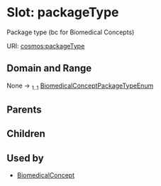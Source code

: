 
# Slot: packageType


Package type (bc for Biomedical Concepts)

URI: [cosmos:packageType](https://www.cdisc.org/cosmos/1-0packageType)


## Domain and Range

None &#8594;  <sub>1..1</sub> [BiomedicalConceptPackageTypeEnum](BiomedicalConceptPackageTypeEnum.md)

## Parents


## Children


## Used by

 * [BiomedicalConcept](BiomedicalConcept.md)
